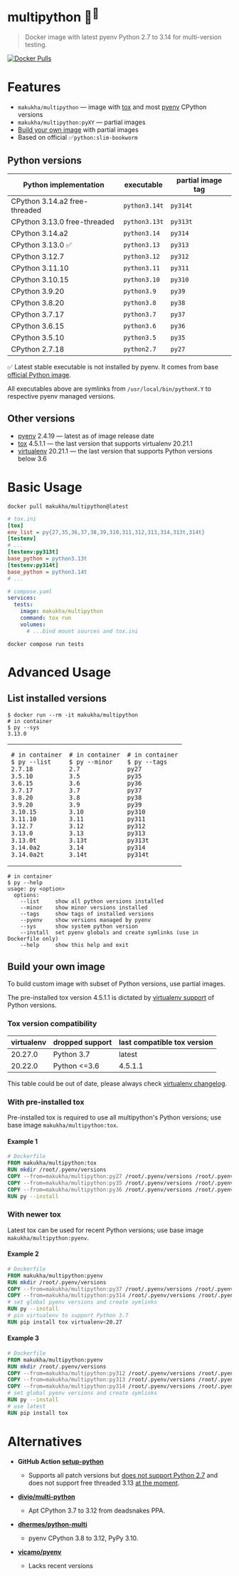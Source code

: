 # multipython 🐳<sup>🐍</sup>

> Docker image with latest pyenv Python 2.7 to 3.14 for multi-version testing.

[![Docker Pulls](https://img.shields.io/docker/pulls/makukha/multipython)](https://hub.docker.com/r/makukha/multipython)


# Features

* `makukha/multipython` — image with [tox](https://tox.wiki) and most [pyenv](https://github.com/pyenv/pyenv) CPython versions
* `makukha/multipython:pyXY` — partial images
* [Build your own image](#build-your-own-image) with partial images
* Based on official ✅`python:slim-bookworm`

## Python versions

| Python implementation         | executable    | partial image tag |
|-------------------------------|---------------|-------------------|
| CPython 3.14.a2 free-threaded | `python3.14t` | `py314t`          |
| CPython 3.13.0 free-threaded  | `python3.13t` | `py313t`          |
| CPython 3.14.a2               | `python3.14`  | `py314`           |
| CPython 3.13.0 ✅             | `python3.13`  | `py313`           |
| CPython 3.12.7                | `python3.12`  | `py312`           |
| CPython 3.11.10               | `python3.11`  | `py311`           |
| CPython 3.10.15               | `python3.10`  | `py310`           |
| CPython 3.9.20                | `python3.9`   | `py39`            |
| CPython 3.8.20                | `python3.8`   | `py38`            |
| CPython 3.7.17                | `python3.7`   | `py37`            |
| CPython 3.6.15                | `python3.6`   | `py36`            |
| CPython 3.5.10                | `python3.5`   | `py35`            |
| CPython 2.7.18                | `python2.7`   | `py27`            |

✅ Latest stable executable is not installed by pyenv. It comes from base [official Python image](https://hub.docker.com/_/python).

All executables above are symlinks from `/usr/local/bin/pythonX.Y` to respective pyenv managed versions.

## Other versions

* [pyenv](https://github.com/pyenv/pyenv) 2.4.19 — latest as of image release date
* [tox](https://tox.wiki) 4.5.1.1 — the last version that supports virtualenv 20.21.1
* [virtualenv](https://virtualenv.pypa.io/en/latest/) 20.21.1 — the last version that supports Python versions below 3.6


# Basic Usage

```shell
docker pull makukha/multipython@latest
```

```ini
# tox.ini
[tox]
env_list = py{27,35,36,37,38,39,310,311,312,313,314,313t,314t}
[testenv]
# ...
[testenv:py313t]
base_python = python3.13t
[testenv:py314t]
base_python = python3.14t
# ...
```

```yaml
# compose.yaml
services:
  tests:
    image: makukha/multipython
    command: tox run
    volumes:
      # ...bind mount sources and tox.ini
```

```shell
docker compose run tests
```


# Advanced Usage

## List installed versions

```shell
$ docker run --rm -it makukha/multipython
# in container
$ py --sys
3.13.0
```

<table>
<tr>
<td>

```shell
# in container
$ py --list
2.7.18
3.5.10
3.6.15
3.7.17
3.8.20
3.9.20
3.10.15
3.11.10
3.12.7
3.13.0
3.13.0t
3.14.0a2
3.14.0a2t
```
</td>
<td>

```shell
# in container
$ py --minor
2.7
3.5
3.6
3.7
3.8
3.9
3.10
3.11
3.12
3.13
3.13t
3.14
3.14t
```
</td>
<td>

```shell
# in container
$ py --tags
py27
py35
py36
py37
py38
py39
py310
py311
py312
py313
py313t
py314
py314t
```
</td>
</tr>
</table>

```shell
# in container
$ py --help
usage: py <option>
  options:
    --list     show all python versions installed
    --minor    show minor versions installed
    --tags     show tags of installed versions
    --pyenv    show versions managed by pyenv
    --sys      show system python version
    --install  set pyenv globals and create symlinks (use in Dockerfile only)
    --help     show this help and exit
```

## Build your own image

To build custom image with subset of Python versions, use partial images.

The pre-installed tox version 4.5.1.1 is dictated by [virtualenv support](https://virtualenv.pypa.io/en/latest/changelog.html) of Python versions.

### Tox version compatibility

| virtualenv | dropped support | last compatible tox version |
|------------|-----------------|-----------------------------|
| 20.27.0    | Python 3.7      | latest                      |
| 20.22.0    | Python <=3.6    | 4.5.1.1                     |

This table could be out of date, please always check [virtualenv changelog](https://virtualenv.pypa.io/en/latest/changelog.html).

### With pre-installed tox

Pre-installed tox is required to use all multipython's Python versions; use base image `makukha/multipython:tox`.

#### Example 1

```Dockerfile
# Dockerfile
FROM makukha/multipython:tox
RUN mkdir /root/.pyenv/versions
COPY --from=makukha/multipython:py27 /root/.pyenv/versions /root/.pyenv/versions/
COPY --from=makukha/multipython:py35 /root/.pyenv/versions /root/.pyenv/versions/
COPY --from=makukha/multipython:py36 /root/.pyenv/versions /root/.pyenv/versions/
RUN py --install
```

### With newer tox

Latest tox can be used for recent Python versions; use base image `makukha/multipython:pyenv`.

#### Example 2

```Dockerfile >> readme-2.dockerfile
# Dockerfile
FROM makukha/multipython:pyenv
RUN mkdir /root/.pyenv/versions
COPY --from=makukha/multipython:py37 /root/.pyenv/versions /root/.pyenv/versions/
COPY --from=makukha/multipython:py314 /root/.pyenv/versions /root/.pyenv/versions/
# set global pyenv versions and create symlinks
RUN py --install
# pin virtualenv to support Python 3.7
RUN pip install tox virtualenv<20.27
```

#### Example 3

```Dockerfile >> readme-3.dockerfile
# Dockerfile
FROM makukha/multipython:pyenv
RUN mkdir /root/.pyenv/versions
COPY --from=makukha/multipython:py312 /root/.pyenv/versions /root/.pyenv/versions/
COPY --from=makukha/multipython:py313 /root/.pyenv/versions /root/.pyenv/versions/
COPY --from=makukha/multipython:py314 /root/.pyenv/versions /root/.pyenv/versions/
# set global pyenv versions and create symlinks
RUN py --install
# use latest
RUN pip install tox
```


# Alternatives

* **GitHub Action [setup-python](https://github.com/actions/setup-python)**
    * Supports all patch versions but [does not support Python 2.7](https://github.com/actions/setup-python/issues/672) and does not support free threaded 3.13 [at the moment](https://github.com/actions/setup-python/issues/771).

* **[divio/multi-python](https://github.com/divio/multi-python)**
    * Apt CPython 3.7 to 3.12 from deadsnakes PPA.

* **[dhermes/python-multi](https://github.com/dhermes/python-multi)**
    * pyenv CPython 3.8 to 3.12, PyPy 3.10.

* **[vicamo/pyenv](https://hub.docker.com/r/vicamo/pyenv/tags)**
    * Lacks recent versions

